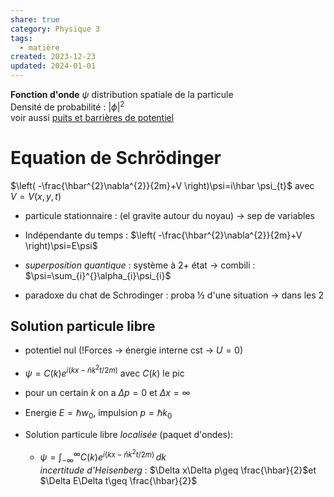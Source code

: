 ```yaml
---  
share: true  
category: Physique 3  
tags:  
  - matière  
created: 2023-12-23  
updated: 2024-01-01  
---  
```

  
**Fonction d'onde** $\psi$ distribution spatiale de la particule  
Densité de probabilité : $|\phi|^{2}$  
voir aussi [puits et barrières de potentiel](./puits%20et%20barri%C3%A8res%20de%20potentiel.md)  
# Equation de Schrödinger  
$\left( -\frac{\hbar^{2}\nabla^{2}}{2m}+V  \right)\psi=i\hbar \psi_{t}$ avec $V=V(x,y,t)$  
  
- particule stationnaire : (el gravite autour du noyau) → sep de variables  
  
- Indépendante du temps : $\left( -\frac{\hbar^{2}\nabla^{2}}{2m}+V  \right)\psi=E\psi$  
  
  
- *superposition quantique* : système à 2+ état → combili : $\psi=\sum_{i}^{}\alpha_{i}\psi_{i}$  
  
- paradoxe du chat de Schrodinger : proba ½ d'une situation → dans les 2  
## Solution particule libre  
  
- potentiel nul (!Forces → énergie interne cst → $U=0$)  
  
- $\psi=C(k)e^{i(kx-\bar{n}k^{2}t/2m)}$ avec $C(k)$ le pic   
  
- pour un certain $k$ on a $\Delta p=0$ et $\Delta x=\infty$  
  
- Energie $E=\hbar w_{0}$, impulsion $p=\hbar k_{0}$  
  
- Solution particule libre *localisée* (paquet d'ondes):  
	- $\psi=\int_{-\infty}^{\infty} C(k)e^{i(kx-\bar{n}k^{2}t/2m)} \, dk$  
*incertitude d'Heisenberg* : $\Delta x\Delta p\geq \frac{\hbar}{2}$et $\Delta E\Delta t\geq \frac{\hbar}{2}$  
  
  
